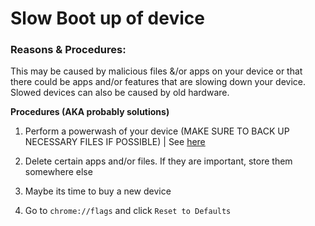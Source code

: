 # Slow Boot up of device

### Reasons & Procedures:

This may be caused by malicious files &/or apps on your device or that there could be apps and/or features that are slowing down your device. Slowed devices can
also be caused by old hardware.

**Procedures (AKA probably solutions)**

1. Perform a powerwash of your device (MAKE SURE TO BACK UP NECESSARY FILES IF POSSIBLE) | See [here](https://support.google.com/chromebook/answer/183084/reset-your-chromebook-to-factory-settings?hl=en)

2. Delete certain apps and/or files. If they are important, store them somewhere else

3. Maybe its time to buy a new device

4. Go to `chrome://flags` and click `Reset to Defaults`
